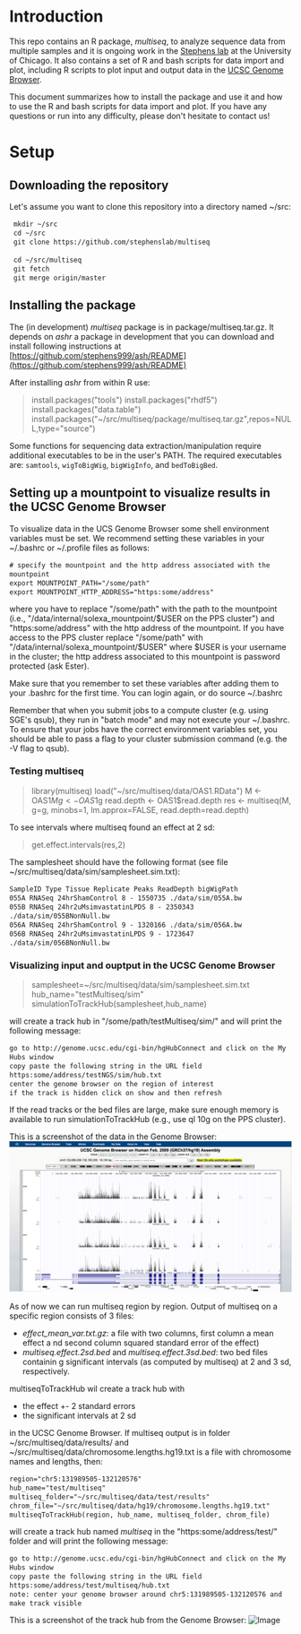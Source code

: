 # Introduction

This repo contains an R package, *multiseq*, to analyze sequence data from multiple samples and it is ongoing work in the [Stephens lab](http://stephenslab.uchicago.edu/) at the University of Chicago. It also contains a set of R and bash scripts for data import and plot, including R scripts to plot input and output data in the [UCSC Genome Browser](http://genome.ucsc.edu/). 

This document summarizes how to install the package and use it and how to use the R and bash scripts for data import and plot. If you have any questions or run into any difficulty, please don't hesitate to contact us!


# Setup

## Downloading the repository

Let's assume you want to clone this repository into a directory named ~/src:

     mkdir ~/src
     cd ~/src
     git clone https://github.com/stephenslab/multiseq

     cd ~/src/multiseq
     git fetch
     git merge origin/master

## Installing the package

The (in development) *multiseq* package is in package/multiseq.tar.gz. 
It depends on *ashr* a package in development that you can download and install following instructions at [https://github.com/stephens999/ash/README](https://github.com/stephens999/ash/README)

After installing *ashr* from within R use:

> install.packages("tools")
> install.packages("rhdf5")
> install.packages("data.table")
> install.packages("~/src/multiseq/package/multiseq.tar.gz",repos=NULL,type="source")

Some functions for sequencing data extraction/manipulation require additional executables to be in the user's PATH. The required executables are: `samtools`, `wigToBigWig`, `bigWigInfo`, and `bedToBigBed`.

## Setting up a mountpoint to visualize results in the UCSC Genome Browser

To visualize data in the UCS Genome Browser some shell environment variables must be set. We recommend setting these variables in your ~/.bashrc or ~/.profile files as follows:

    # specify the mountpoint and the http address associated with the mountpoint
    export MOUNTPOINT_PATH="/some/path"
    export MOUNTPOINT_HTTP_ADDRESS="https:some/address"

where you have to replace "/some/path" with the path to the mountpoint (i.e., "/data/internal/solexa_mountpoint/$USER on the PPS cluster") and "https:some/address" with the http address of the mountpoint. If you have access to the PPS cluster replace "/some/path" with "/data/internal/solexa_mountpoint/$USER" where $USER is your username in the cluster; the http address associated to this mountpoint is password protected (ask Ester).

Make sure that you remember to set these variables after adding them to your .bashrc for the first time. 
You can login again, or do source ~/.bashrc

Remember that when you submit jobs to a compute cluster (e.g. using SGE's qsub), they run in "batch mode" 
and may not execute your ~/.bashrc. To ensure that your jobs have the correct environment variables set, 
you should be able to pass a flag to your cluster submission command (e.g. the -V flag to qsub).

### Testing multiseq

> library(multiseq)
> load("~/src/multiseq/data/OAS1.RData")
> M <- OAS1$M
> g <- OAS1$g
> read.depth <- OAS1$read.depth
> res <- multiseq(M, g=g, minobs=1, lm.approx=FALSE, read.depth=read.depth)

To see intervals where multiseq found an effect at 2 sd:

> get.effect.intervals(res,2)


The samplesheet should have the following format (see file ~/src/multiseq/data/sim/samplesheet.sim.txt):

    SampleID Type Tissue Replicate Peaks ReadDepth bigWigPath
    055A RNASeq 24hrShamControl 8 - 1550735 ./data/sim/055A.bw
    055B RNASeq 24hr2uMsimvastatinLPDS 8 - 2350343 ./data/sim/055BNonNull.bw
    056A RNASeq 24hrShamControl 9 - 1320166 ./data/sim/056A.bw
    056B RNASeq 24hr2uMsimvastatinLPDS 9 - 1723647 ./data/sim/056BNonNull.bw

### Visualizing input and ouptput in the UCSC Genome Browser

> samplesheet=~/src/multiseq/data/sim/samplesheet.sim.txt
> hub_name="testMultiseq/sim"
> simulationToTrackHub(samplesheet,hub_name)

will create a track hub in "/some/path/testMultiseq/sim/" and will print the following message:

    go to http://genome.ucsc.edu/cgi-bin/hgHubConnect and click on the My Hubs window    
    copy paste the following string in the URL field
    https:some/address/testNGS/sim/hub.txt
    center the genome browser on the region of interest
    if the track is hidden click on show and then refresh

If the read tracks or the bed files are large, make sure enough memory is available to run simulationToTrackHub (e.g., use ql 10g on the PPS cluster).

This is a screenshot of the data in the Genome Browser:
![Image](data/sim/sim.png?raw=true)


As of now we can run multiseq region by region. Output of multiseq on a specific region consists of 3 files:

- *effect_mean_var.txt.gz*:  a file with two columns, first column a mean effect a
nd second column squared standard error of the effect) 
- *multiseq.effect.2sd.bed* and *multiseq.effect.3sd.bed*: two bed files containin
g significant intervals (as computed by multiseq) at 2 and 3 sd, respectively. 

multiseqToTrackHub wil create a track hub with 
- the effect +- 2 standard errors 
- the significant intervals at 2 sd 

in the UCSC Genome Browser. If multiseq output is in folder ~/src/multiseq/data/results/ and ~/src/multiseq/data/chromosome.lengths.hg19.txt is a file with chromosome names and lengths, then:

    region="chr5:131989505-132120576"
    hub_name="test/multiseq"
    multiseq_folder="~/src/multiseq/data/test/results"
    chrom_file="~/src/multiseq/data/hg19/chromosome.lengths.hg19.txt"
    multiseqToTrackHub(region, hub_name, multiseq_folder, chrom_file)

will create a track hub named *multiseq* in the "https:some/address/test/" folder and will print the following message:
  
    go to http://genome.ucsc.edu/cgi-bin/hgHubConnect and click on the My Hubs window
    copy paste the following string in the URL field
    https:some/address/test/multiseq/hub.txt
    note: center your genome browser around chr5:131989505-132120576 and make track visible

This is a screenshot of the track hub from the Genome Browser:
![Image](data/sim/plots/multiseq.png?raw=true)